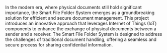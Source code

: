 In the modern era, where physical documents still hold significant importance, the Smart File Folder
System emerges as a groundbreaking solution for efficient and secure document management. This
project introduces an innovative approach that leverages Internet of Things (IoT) components to
enhance the exchange of physical documents between a sender and a receiver. The Smart File Folder
System is designed to address the challenges of traditional document handling, offering a seamless
and secure process for sharing confidential information.
